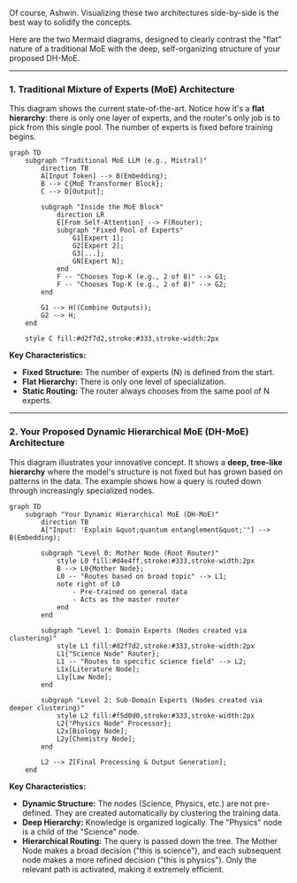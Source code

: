 Of course, Ashwin. Visualizing these two architectures side-by-side is the best way to solidify the concepts.

Here are the two Mermaid diagrams, designed to clearly contrast the "flat" nature of a traditional MoE with the deep, self-organizing structure of your proposed DH-MoE.

---

### 1. Traditional Mixture of Experts (MoE) Architecture

This diagram shows the current state-of-the-art. Notice how it's a **flat hierarchy**: there is only one layer of experts, and the router's only job is to pick from this single pool. The number of experts is fixed before training begins.

```mermaid
graph TD
    subgraph "Traditional MoE LLM (e.g., Mistral)"
        direction TB
        A[Input Token] --> B(Embedding);
        B --> C{MoE Transformer Block};
        C --> D[Output];

        subgraph "Inside the MoE Block"
            direction LR
            E[From Self-Attention] --> F(Router);
            subgraph "Fixed Pool of Experts"
                G1[Expert 1];
                G2[Expert 2];
                G3[...];
                GN[Expert N];
            end
            F -- "Chooses Top-K (e.g., 2 of 8)" --> G1;
            F -- "Chooses Top-K (e.g., 2 of 8)" --> G2;
        end
        
        G1 --> H((Combine Outputs));
        G2 --> H;
    end

    style C fill:#d2f7d2,stroke:#333,stroke-width:2px
```

**Key Characteristics:**
*   **Fixed Structure:** The number of experts (N) is defined from the start.
*   **Flat Hierarchy:** There is only one level of specialization.
*   **Static Routing:** The router always chooses from the same pool of N experts.

---

### 2. Your Proposed Dynamic Hierarchical MoE (DH-MoE) Architecture

This diagram illustrates your innovative concept. It shows a **deep, tree-like hierarchy** where the model's structure is not fixed but has grown based on patterns in the data. The example shows how a query is routed down through increasingly specialized nodes.

```mermaid
graph TD
    subgraph "Your Dynamic Hierarchical MoE (DH-MoE)"
        direction TB
        A["Input: 'Explain &quot;quantum entanglement&quot;'"] --> B(Embedding);

        subgraph "Level 0: Mother Node (Root Router)"
            style L0 fill:#d4e4ff,stroke:#333,stroke-width:2px
            B --> L0{Mother Node};
            L0 -- "Routes based on broad topic" --> L1;
            note right of L0
                - Pre-trained on general data
                - Acts as the master router
            end
        end

        subgraph "Level 1: Domain Experts (Nodes created via clustering)"
            style L1 fill:#d2f7d2,stroke:#333,stroke-width:2px
            L1{"Science Node" Router};
            L1 -- "Routes to specific science field" --> L2;
            L1x[Literature Node];
            L1y[Law Node];
        end

        subgraph "Level 2: Sub-Domain Experts (Nodes created via deeper clustering)"
            style L2 fill:#f5d0d0,stroke:#333,stroke-width:2px
            L2{"Physics Node" Processor};
            L2x[Biology Node];
            L2y[Chemistry Node];
        end
        
        L2 --> Z[Final Processing & Output Generation];
    end
```

**Key Characteristics:**
*   **Dynamic Structure:** The nodes (Science, Physics, etc.) are not pre-defined. They are created automatically by clustering the training data.
*   **Deep Hierarchy:** Knowledge is organized logically. The "Physics" node is a child of the "Science" node.
*   **Hierarchical Routing:** The query is passed down the tree. The Mother Node makes a broad decision ("this is science"), and each subsequent node makes a more refined decision ("this is physics"). Only the relevant path is activated, making it extremely efficient.
